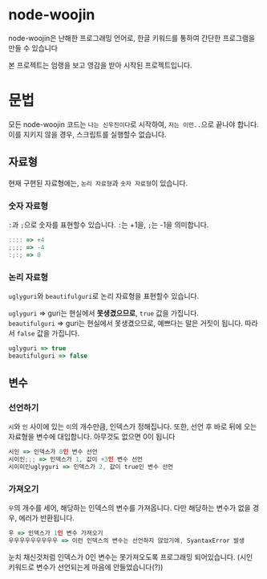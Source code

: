 # node-woojin
node-woojin은 난해한 프로그래밍 언어로, 한글 키워드를 통하여 간단한 프로그램을 만들 수 있습니다

본 프로젝트는 엄랭을 보고 영감을 받아 시작된 프로젝트입니다.

# 문법
모든 node-woojin 코드는 `나는 신우진이다`로 시작하여, `저는 이만..`으로 끝나야 합니다. 이를 지키지 않을 경우, 스크립트를 실행할수 없습니다.

## 자료형
현재 구현된 자료형에는, `논리 자료형`과 `숫자 자료형`이 있습니다.

### 숫자 자료형
`:`과 `;`으로 숫자를 표현할수 있습니다. `:`는 +1을, `;`는 -1을 의미합니다.
```js
:::: => +4
;;;; => -4
:;:; => 0
```

### 논리 자료형
`uglyguri`와 `beautifulguri`로 논리 자료형을 표현할수 있습니다.<br>

`uglyguri` => guri는 현실에서 **못생겼으므로**, `true` 값을 가집니다.<br>
`beautifulguri` => guri는 현실에서 못생겼으므로, 예쁘다는 말은 거짓이 됩니다. 따라서 `false` 값을 가집니다.
```js
uglyguri => true
beautifulguri => false
```

## 변수

### 선언하기
`시`와 `인` 사이에 있는 `이`의 개수만큼, 인덱스가 정해집니다. 또한, 선언 후 바로 뒤에 오는 자료형을 변수에 대입합니다. 아무것도 없으면 0이 됩니다<br>
```js
시인 => 인덱스가 0인 변수 선언
시이인;;; => 인덱스가 1, 값이 +3인 변수 선언
시이이인uglyguri => 인덱스가 2, 값이 true인 변수 선언
```

### 가져오기
`우`의 개수를 세어, 해당하는 인덱스의 변수를 가져옵니다. 다만 해당하는 변수가 없을 경우, 에러가 반환됩니다.
```js
우 => 인덱스가 1인 변수 가져오기
우우우우우우우우우 => 이런 인덱스의 변수는 선언하지 않았기에, SyantaxError 발생
```
눈치 채신것처럼 인덱스가 0인 변수는 못가져오도록 프로그래밍 되어있습니다. (시인 키워드로 변수가 선언되는게 마음에 안들었습니다(?))
